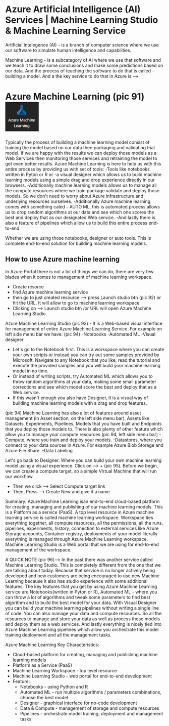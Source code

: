 # Azure Artificial Intelligence (AI) Services | Machine Learning Studio & Machine Learning Service

Artificial Intelegence (AI) - is a branch of computer science where we use our software to simulate human intelligence and capabilities.

Machine Learning - is a subcategory of AI where we use that software and we teach it to draw some conclusions and make some predictions based on our data. And the process of teaching the software to do that is called - building a model. And a the key service to do that in Azure is -->

# Azure Machine Learning (pic 91) ![logo21](https://github.com/Julian22222/Clouds/blob/main/Azure/logo/logo21.jpg)

Typically the process of building a machine learning model consist of training the model based on our data then packaging and validating that model. If we are happy with the results we can deploy those models as a Web Services then monitoring those services and retraining the model to get even better results.
Azure Machine Learning is here to help us with this entire process by providing us with set of tools:
-Tools like notebooks written in Pyton or R or
-a visual designer which allows us to build machine learning models using a simple drag and drop experience directly in our browsers.
-Additionally machine learning models allows us to manage all the compute resources where we train package validate and deploy those models. So we don't need to worry about Azure infrastructure and underlying resources ourselves.
-Additionally Azure machine learning comes with something caled - AUTO ML, this is automated process allows us to drop random algorithms at our data and see which one scores the best and deploy that as our designated Web service.
-And lastly there is also a feature of pipelines which allow us to build this entire process end-to-end.

Whether we are using those notebooks, designer or auto tools. This is complete end-to-end solution for building machine learning models.

## How to use Azure machine learning

In Azure Portal there is not a lot of things we can do, there are very few blades when it comes to management of machine learning workspace.

- Create resorce
- find Azure machine learning service
- then go to just created resource --> press Launch studio btn (pic 92) or hit the URL. It will allow to go to machine learning workspace
- Clicking on --> Launch studio btn /or URL will open Azure Machine Learning Studio.

Azure Machine Learning Studio (pic 93) - It is a Web-based visual interface for management of entire Azure Machine Learning Service.
For example on left side menu bar we have: (pic 94)
-Notebooks
-Automated ML
-Visual designer

- Let's go to the Notebook first. This is a workspace where you can create your own scripts or instead you can try out some samples provided by Microsoft. Navigate to any Notebook that you like, read the tutorial and execute the provided samples and you will build your machine learning model in no time.
- Or instead of writing scripts, try Automated ML which allows you to throw random algorithms at your data, making some small parameter corrections and see which model score the best and deploy that as a Web service.
- If this wasn't enough you also have Designer, It is a visual way of building machine learning models with a drag and drop features.

(pic 94) Machine Learning has also a lot of features around asset management (in Asset section, on the left side menu bar). Assets like Datasets, Experiments, Pipelines, Models that you have built and Endpoints that you deploy those models to. There is also plenty of other feature which allow you to manage your compute resources (pic 94, left side menu bar)
-Compute, where you train and deploy your models.
-Datastores, where you connect to your data sources in Azure. For example Azure Blob Storage and Azure File Share.
-Data Labeling

Let's go back to Designer. Where you can build your own machine learning model using a visual experience. Click on --> + (pic 95). Before we begin, we can create a compute target, so a simple Virtual Machine that will run our workflow.

- Then we click --> Select Compute target link
- Then, Press --> Create New and give it a name

Summary:
Azure Machine Learning isan end-to-end cloud-based platform for creating, managing and publishing of our machine learning models. This is a Platform as a service (PaaS). A top level resource in Azure machine learning service is called machine learning workspace. Workspace ties everything together, all compute resources, all the permissions, all the runs, pipelines, experiments, history, connection to external services like Azure Storage accounts, Container registry, deployments of your model literally everything is managed through Azure Machine Learning workspace. Machine Learning Studio is a Web portal that we are using for end-to-end management of the workspace.

A QUICK NOTE (pic 96)--> In the past there was another service called Machine Learning Studio. This is completely different from the one that we are talking about today. Because that service is no longer actively being developed and new customers are being encouraged to use new Machine Learning because it also has studio experience with some additional features. The key features that you get by using Azure Machine Learning service are Notebooks(written in Pyton or R), Automated ML - where you can throw a lot of algorithms and tweak some parameters to find best algorithm and to build the best model for your data. With Visual Designer you can build your machine learning pipelines without writing a single line of code. You can also manage your data and compute resources. So all the resources to manage and store your data as well as process those models and deploy them as a web services. And lastly everything is nicely tied into Azure Machine Learning pipelines which allow you orchestrate this model training deployment and all the management tasks.

Azure Machine Learning Key Characteristics:

- Cloud-based platform for creating, managing and publishing machine learning models
- Platform as a Service (PaaS)
- Machine Learning Workspace - top level resource
- Machine Learning Studio - web portal for end-to-end development
- Feature:
  - Notebooks - using Python and R
  - Automated ML - run multiple algorithms / parameters combinations, choose the best model
  - Designer - graphical interface for no-code development
  - Data & Compute - management of storage and compute resources
  - Pipelines - orchestrate model training, deployment and management tasks
